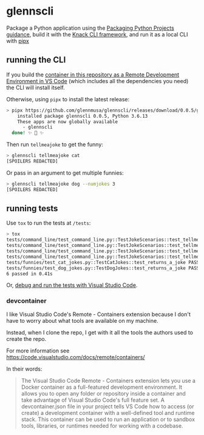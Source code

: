 # glennscli

Package a Python application using the [Packaging Python Projects guidance](https://packaging.python.org/tutorials/packaging-projects/), build it with the [Knack CLI framework](https://github.com/microsoft/knack), and run it as a local CLI with [pipx](https://pypi.org/project/pipx/)

## running the CLI

If you build the [container in this repository as a Remote Development Environment in VS Code](#devcontainer) (which includes all the dependencies you need) the CLI will install itself.

Otherwise, using `pipx` to install the latest release:

```bash
> pipx https://github.com/glennmusa/glennscli/releases/download/0.0.5/glennscli-0.0.5.tar.gz
    installed package glennscli 0.0.5, Python 3.6.13
    These apps are now globally available
      - glennscli
  done! ✨ 🌟 ✨
```

Then run `tellmeajoke` to get the funny:

```bash
> glennscli tellmeajoke cat
[SPOILERS REDACTED]
```

Or pass in an argument to get multiple funnies:
```bash
> glennscli tellmeajoke dog --numjokes 3
[SPOILERS REDACTED]
```

## running tests

Use `tox` to run the tests at `/tests`:

```bash
> tox
tests/command_line/test_command_line.py::TestJokeScenarios::test_tellmeajoke_cat PASSED
tests/command_line/test_command_line.py::TestJokeScenarios::test_tellmeajoke_cat_with_numjokes PASSED
tests/command_line/test_command_line.py::TestJokeScenarios::test_tellmeajoke_dog PASSED
tests/command_line/test_command_line.py::TestJokeScenarios::test_tellmeajoke_dog_with_numjokes PASSED
tests/funnies/test_cat_jokes.py::TestCatJokes::test_returns_a_joke PASSED
tests/funnies/test_dog_jokes.py::TestDogJokes::test_returns_a_joke PASSED
6 passed in 0.41s
```

Or, [debug and run the tests with Visual Studio Code](https://code.visualstudio.com/docs/python/testing#_run-tests).

### devcontainer

I like Visual Studio Code's Remote - Containers extension because I don't have to worry about what tools are available on my machine.

Instead, when I clone the repo, I get with it all the tools the authors used to create the repo.

For more information see <https://code.visualstudio.com/docs/remote/containers/>

In their words:

> The Visual Studio Code Remote - Containers extension lets you use a Docker container as a full-featured development environment. It allows you to open any folder or repository inside a container and take advantage of Visual Studio Code's full feature set. A devcontainer.json file in your project tells VS Code how to access (or create) a development container with a well-defined tool and runtime stack. This container can be used to run an application or to sandbox tools, libraries, or runtimes needed for working with a codebase.
